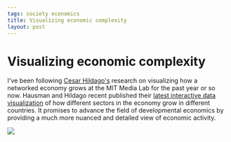 ```yaml
--- 
tags: society economics
title: Visualizing economic complexity
layout: post
---
```

# Visualizing economic complexity 

I've been following [Cesar Hildago's](http://www.chidalgo.com/) research on
visualizing how a networked economy grows at the MIT Media
Lab for the past year or so now. Hausman and Hildago recent published their [latest interactive data
visualization](http://atlas.media.mit.edu/) of how different sectors in the economy grow in
different countries. It promises to advance the field of developmental 
economics by providing a much more nuanced and detailed view of economic activity. 

![](http://media.tumblr.com/tumblr_lzteo0n0dt1r3oiuq.png)


